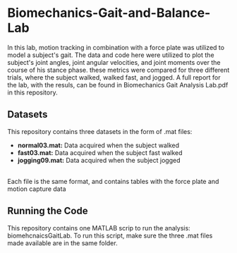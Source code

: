 # Biomechanics-Gait-and-Balance-Lab
In this lab, motion tracking in combination with a force plate was utilized to model a subject's gait. The data and code here were utilized to plot the subject's joint angles, joint angular velocities, and joint moments over the course of his stance phase. these metrics were compared for three different trials, where the subject walked, walked fast, and jogged. A full report for the lab, with the resuls, can be found in Biomechanics Gait Analysis Lab.pdf in this repository.
## Datasets
This repository contains three datasets in the form of .mat files:
- **normal03.mat:** Data acquired when the subject walked
- **fast03.mat:** Data acquired when the subject fast walked
- **jogging09.mat:** Data acquired when the subject jogged
<br />
Each file is the same format, and contains tables with the force plate and motion capture data

## Running the Code
This repository contains one MATLAB scrip to run the analysis: biomehcnaicsGaitLab. To run this script, make sure the three .mat files made available are in the same folder. 
